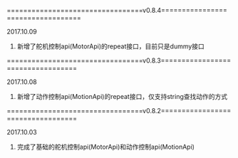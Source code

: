 
=================================v0.8.4==================================

2017.10.09
1. 新增了舵机控制api(MotorApi)的repeat接口，目前只是dummy接口

=================================v0.8.3==================================

2017.10.08
1. 新增了动作控制api(MotionApi)的repeat接口，仅支持string查找动作的方式

=================================v0.8.2==================================

2017.10.03
1. 完成了基础的舵机控制api(MotorApi)和动作控制api(MotionApi)
